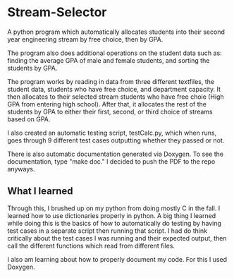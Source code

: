 # Stream-Selector
A python program which automatically allocates students into their second year engineering stream by free choice, then by GPA.

The program also does additional operations on the student data such as: finding the average GPA of male and female students, and sorting the students by GPA.

The program works by reading in data from three different textfiles, the student data, students who have free choice, and department capacity. It then allocates to their selected stream students who have free choie (High GPA from entering high school). After that, it allocates the rest of the students by GPA to either their first, second, or third choice of streams based on GPA.

I also created an automatic testing script, testCalc.py, which when runs, goes through 9 different test cases outputting whether they passed or not.

There is also automatic documentation generated via Doxygen. To see the documentation, type "make doc." I decided to push the PDF to the repo anyways.
 
## What I learned

Through this, I brushed up on my python from doing mostly C in the fall. I learned how to use dictionaries properly in python. A big thing I learned while doing this is the basics of how to automatically do testing by having test cases in a separate script then running that script. I had do think critically about the test cases I was running and their expected output, then call the different functions which read from different files.

I also am learning about how to properly document my code. For this I used Doxygen.

